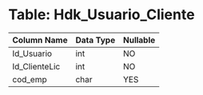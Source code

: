 # Table: Hdk_Usuario_Cliente

| Column Name | Data Type | Nullable |
|-------------|-----------|----------|
| Id_Usuario | int | NO |
| Id_ClienteLic | int | NO |
| cod_emp | char | YES |
